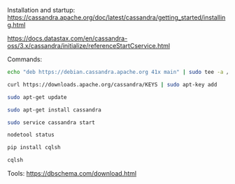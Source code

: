 Installation and startup:
https://cassandra.apache.org/doc/latest/cassandra/getting_started/installing.html

https://docs.datastax.com/en/cassandra-oss/3.x/cassandra/initialize/referenceStartCservice.html

Commands:

```bash
echo "deb https://debian.cassandra.apache.org 41x main" | sudo tee -a /etc/apt/sources.list.d/cassandra.sources.list

curl https://downloads.apache.org/cassandra/KEYS | sudo apt-key add 

sudo apt-get update

sudo apt-get install cassandra

sudo service cassandra start

nodetool status

pip install cqlsh

cqlsh
```

Tools:
https://dbschema.com/download.html

